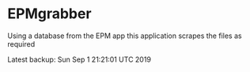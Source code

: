 # EPMgrabber
Using a database from the EPM app this application scrapes the files as required


Latest backup: Sun Sep 1 21:21:01 UTC 2019
